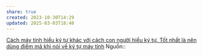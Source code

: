 ```yaml
---
share: true
created: 2023-10-30T14:29
updated: 2025-03-03T18:48
---
```

[Cách máy tính hiểu ký tự khác với cách con người hiểu ký tự. Tốt nhất là nên dùng điểm mã khi nói về ký tự máy tính](../../%F0%9F%94%A0K%C3%BD%20t%E1%BB%B1,%20v%C4%83n%20b%E1%BA%A3n,%20ng%C3%B4n%20ng%E1%BB%AF%20%C4%91%C3%A1nh%20d%E1%BA%A5u/Ti%E1%BA%BFng%20Vi%E1%BB%87t,%20Unicode,%20emoji/L%C3%BD%20thuy%E1%BA%BFt%20Unicode/%C4%90i%E1%BB%83m%20m%C3%A3/C%C3%A1ch%20m%C3%A1y%20t%C3%ADnh%20hi%E1%BB%83u%20k%C3%BD%20t%E1%BB%B1%20kh%C3%A1c%20v%E1%BB%9Bi%20c%C3%A1ch%20con%20ng%C6%B0%E1%BB%9Di%20hi%E1%BB%83u%20k%C3%BD%20t%E1%BB%B1.%20T%E1%BB%91t%20nh%E1%BA%A5t%20l%C3%A0%20n%C3%AAn%20d%C3%B9ng%20%C4%91i%E1%BB%83m%20m%C3%A3%20khi%20n%C3%B3i%20v%E1%BB%81%20k%C3%BD%20t%E1%BB%B1%20m%C3%A1y%20t%C3%ADnh.md)
Nguồn:: 